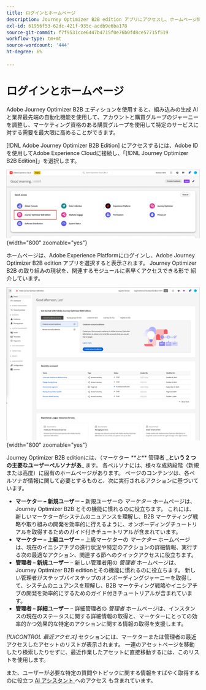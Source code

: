 ```yaml
---
title: ログインとホームページ
description: Journey Optimizer B2B edition アプリにアクセスし、ホームページ情報を使用する方法を説明します。
exl-id: 61956f53-62dc-421f-935c-acdb9e6ba178
source-git-commit: f7f9531cce6447b4715f0e76b0fd8ce57715f519
workflow-type: tm+mt
source-wordcount: '444'
ht-degree: 6%

---
```


# ログインとホームページ

Adobe Journey Optimizer B2B エディションを使用すると、組み込みの生成 AI と業界最先端の自動化機能を使用して、アカウントと購買グループのジャーニーを調整し、マーケティング資格のある購買グループを使用して特定のサービスに対する需要を最大限に高めることができます。

<!-- Requirements?
-->
[!DNL Adobe Journey Optimizer B2B Edition] にアクセスするには、Adobe IDを使用してAdobe Experience Cloudに接続し、「[!DNL Journey Optimizer B2B Edition]」を選択します。

![Adobe Experience Platform アプリ ](./assets/experience-cloud-apps.png){width="800" zoomable="yes"}

ホームページは、Adobe Experience Platformにログインし、Adobe Journey Optimizer B2B edition アプリを選択すると表示されます。 Journey Optimizer B2B の取り組みの現状を、関連するモジュールに素早くアクセスできる形で <!-- refined insights and--> 紹介しています。<!-- It also provides information about the ideal next action to take and where to find the comprehensive set of tutorials and documentation. -->

![Journey Optimizer B2B editionのホームページ ](./assets/home-page.png){width="800" zoomable="yes"}

Journey Optimizer B2B editionには、（マーケター _**と_** 管理者 **_という 2 つの主要なユーザーペルソナがあ**_ ます。 各ペルソナには、様々な成熟段階（新規または高度）に固有のホームページがあります。 ページのコンテンツは、各ペルソナが情報に関して必要とするものと、次に実行されるアクションに基づいています。

* **マーケター – 新規ユーザー** – 新規ユーザーの _マーケター_ ホームページは、Journey Optimizer B2B とその機能に慣れるのに役立ちます。 これには、新しいマーケターがシステムのニュアンスを理解し、B2B マーケティング戦略や取り組みの開発を効率的に行えるように、オンボーディングチュートリアルを取得するためのガイド付きチュートリアルが含まれています。
* **マーケター – 上級ユーザー** – 上級マーケターの _マーケター_ ホームページは、現在のイニシアチブの進行状況や特定のアクションの詳細情報、実行する次の最適なアクション、関連する節へのクイックアクセスに役立ちます。
* **管理者 – 新規ユーザー** – 新しい管理者用の _管理者_ ホームページは、Journey Optimizer B2B editionとその機能に慣れるのに役立ちます。 新しい管理者がステップバイステップのオンボーディングジャーニーを取得して、システムのニュアンスを理解し、B2B マーケティング戦略やイニシアチブの開発を効率的にするためのガイド付きチュートリアルが含まれています。
* **管理者 – 詳細ユーザー** – 詳細管理者の _管理者_ ホームページは、インスタンスの現在のステータスに関する詳細情報の取得と、マーケターにとっての効率的かつ効果的な特定のアクションに関する情報の取得を支援します。

_[!UICONTROL 最近アクセス]_ セクションには、マーケターまたは管理者の最近アクセスしたアセットのリストが表示されます。 一連のアセットページを移動したり検索したりせずに、最近作業したアセットに直接移動するには、このリストを使用します。

また、ユーザーが必要な特定の質問やトピックに関する情報をすばやく取得するのに役立つ [AI アシスタント ](./start/ai-assistant.md) へのアクセス <!-- and to obtain specific recommendations for their challenges or objectives--> も含まれています。

<!-- 

## Marketer - new user

The Marketer home page for a new user consists of three rows that assist the marketer in getting accustomed to Journey Optimizer B2B and its capabilities. It also provides a view of the latest journeys that have been created, which can serve as a starting point for a new user.

The first row consists of a guided walkthrough for the new marketer to obtain an onboarding walkthrough so that they can understand the nuances of the system and become efficient in developing B2B marketing strategies and initiatives.

The second row consists of the recent AJO B2B journeys that have been created across the platform so that the marketer can get inspiration for the best practices to create an account journey.

The third row consists of the learning resources that can help a marketer gain more information on a specific topic.

## Marketer - advanced user

The Marketer home page for an advanced marketer consists of four rows that assists the marketer in obtaining more information on the current progress of the initiatives and on specific actions and on the next best action to be taken along with quick access to relevant sections.

The first row consists of the next set of actions that a B2B marketer can take based on the previous actions taken and the current state of the initiative, which provides a prompt for the user to make the next move that would align to the objective of the initiatives and help them reach the goals quickly.

The second row consists of the most recent assets accessed by the marketer to make it easier for the marketer to locate them and make updates to the same.

The third row consists of the Key Performance Indicators that can help the marketer gauge the overall performance of the marketing initiatives.

The fourth row consists of the learning resources that can help a marketer gain more information on a specific topic.

## Administrator - new user

The _Admin_ home page for a new administrator consists of three rows that assists the administrator in getting accustomed to Journey Optimizer B2B Edition and its capabilities, and provides a view of the latest journeys that have been created that can serve as a starting point for a new user.

The first row consists of a guided walkthrough for the new marketer to obtain a step-by-step onboarding journey to understand the nuances of the system and become efficient in developing B2B marketing strategies and initiatives with AJO B2B.

The second row consists of the recent assets used by the B2B marketers in a single table to make it easier for the administrator to know which assets are currently under focus.

The third row consists of the learning resources that would help an administrator gain more information on a specific topic.

## Administrator - advanced user

The _Admin_ home page for an advanced administrator consists of four rows that assists the administrator in obtaining more information about the current status of the instance and on specific actions that can be taken to make it more efficient and effective for the marketers.

The first row consists of the next set of actions that an administrator can take based on the previous actions taken and the current state of the instance. It serves as a prompt for the administrator to make the necessary updates to the parameters of the instances such as user permissions or any specific module configurations.

The second row consists of the recent assets used by the B2B marketers in a single table to make it easier for the administrator to know which assets are currently under focus.

The third row consists of the Key Performance Indicators that would help the administrators gauge the progress of the instance in terms of operational parameters such as users and usage.

The fourth row consists of the learning resources that would help the administrator gain more information on a specific topic.

-->